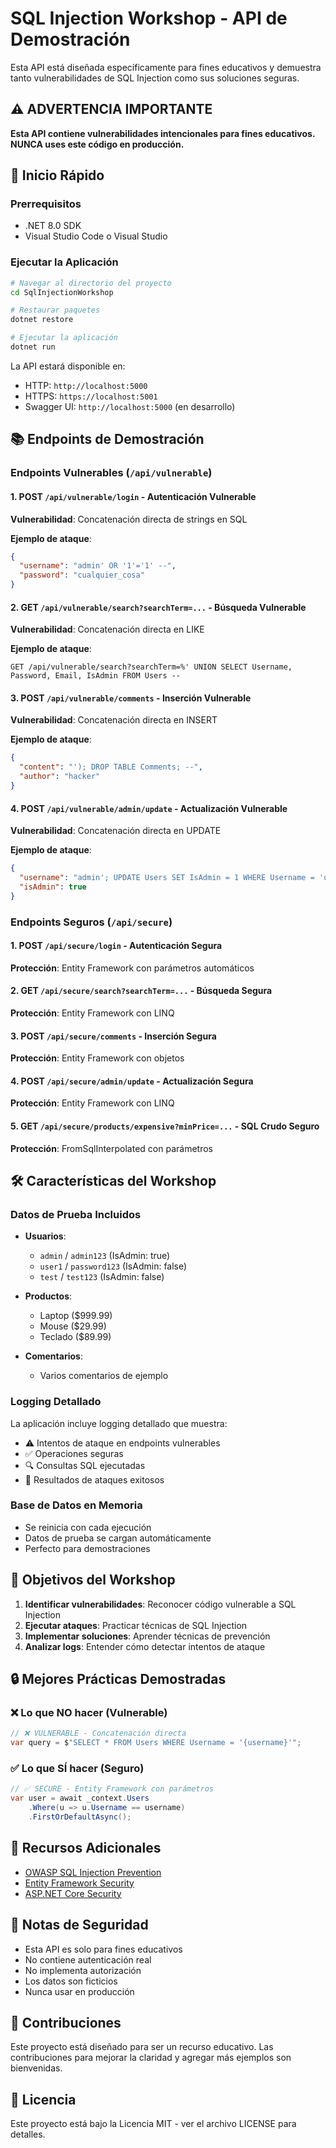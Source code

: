 # SQL Injection Workshop - API de Demostración

Esta API está diseñada específicamente para fines educativos y demuestra tanto vulnerabilidades de SQL Injection como sus soluciones seguras.

## ⚠️ ADVERTENCIA IMPORTANTE

**Esta API contiene vulnerabilidades intencionales para fines educativos. NUNCA uses este código en producción.**

## 🚀 Inicio Rápido

### Prerrequisitos
- .NET 8.0 SDK
- Visual Studio Code o Visual Studio

### Ejecutar la Aplicación

```bash
# Navegar al directorio del proyecto
cd SqlInjectionWorkshop

# Restaurar paquetes
dotnet restore

# Ejecutar la aplicación
dotnet run
```

La API estará disponible en:
- HTTP: `http://localhost:5000`
- HTTPS: `https://localhost:5001`
- Swagger UI: `http://localhost:5000` (en desarrollo)

## 📚 Endpoints de Demostración

### Endpoints Vulnerables (`/api/vulnerable`)

#### 1. POST `/api/vulnerable/login` - Autenticación Vulnerable
**Vulnerabilidad**: Concatenación directa de strings en SQL

**Ejemplo de ataque**:
```json
{
  "username": "admin' OR '1'='1' --",
  "password": "cualquier_cosa"
}
```

#### 2. GET `/api/vulnerable/search?searchTerm=...` - Búsqueda Vulnerable
**Vulnerabilidad**: Concatenación directa en LIKE

**Ejemplo de ataque**:
```
GET /api/vulnerable/search?searchTerm=%' UNION SELECT Username, Password, Email, IsAdmin FROM Users --
```

#### 3. POST `/api/vulnerable/comments` - Inserción Vulnerable
**Vulnerabilidad**: Concatenación directa en INSERT

**Ejemplo de ataque**:
```json
{
  "content": "'); DROP TABLE Comments; --",
  "author": "hacker"
}
```

#### 4. POST `/api/vulnerable/admin/update` - Actualización Vulnerable
**Vulnerabilidad**: Concatenación directa en UPDATE

**Ejemplo de ataque**:
```json
{
  "username": "admin'; UPDATE Users SET IsAdmin = 1 WHERE Username = 'user1'; --",
  "isAdmin": true
}
```

### Endpoints Seguros (`/api/secure`)

#### 1. POST `/api/secure/login` - Autenticación Segura
**Protección**: Entity Framework con parámetros automáticos

#### 2. GET `/api/secure/search?searchTerm=...` - Búsqueda Segura
**Protección**: Entity Framework con LINQ

#### 3. POST `/api/secure/comments` - Inserción Segura
**Protección**: Entity Framework con objetos

#### 4. POST `/api/secure/admin/update` - Actualización Segura
**Protección**: Entity Framework con LINQ

#### 5. GET `/api/secure/products/expensive?minPrice=...` - SQL Crudo Seguro
**Protección**: FromSqlInterpolated con parámetros

## 🛠️ Características del Workshop

### Datos de Prueba Incluidos
- **Usuarios**:
  - `admin` / `admin123` (IsAdmin: true)
  - `user1` / `password123` (IsAdmin: false)
  - `test` / `test123` (IsAdmin: false)

- **Productos**:
  - Laptop ($999.99)
  - Mouse ($29.99)
  - Teclado ($89.99)

- **Comentarios**:
  - Varios comentarios de ejemplo

### Logging Detallado
La aplicación incluye logging detallado que muestra:
- ⚠️ Intentos de ataque en endpoints vulnerables
- ✅ Operaciones seguras
- 🔍 Consultas SQL ejecutadas
- 🚨 Resultados de ataques exitosos

### Base de Datos en Memoria
- Se reinicia con cada ejecución
- Datos de prueba se cargan automáticamente
- Perfecto para demostraciones

## 🎯 Objetivos del Workshop

1. **Identificar vulnerabilidades**: Reconocer código vulnerable a SQL Injection
2. **Ejecutar ataques**: Practicar técnicas de SQL Injection
3. **Implementar soluciones**: Aprender técnicas de prevención
4. **Analizar logs**: Entender cómo detectar intentos de ataque

## 🔒 Mejores Prácticas Demostradas

### ❌ Lo que NO hacer (Vulnerable)
```csharp
// ❌ VULNERABLE - Concatenación directa
var query = $"SELECT * FROM Users WHERE Username = '{username}'";
```

### ✅ Lo que SÍ hacer (Seguro)
```csharp
// ✅ SECURE - Entity Framework con parámetros
var user = await _context.Users
    .Where(u => u.Username == username)
    .FirstOrDefaultAsync();
```

## 📖 Recursos Adicionales

- [OWASP SQL Injection Prevention](https://owasp.org/www-community/attacks/SQL_Injection)
- [Entity Framework Security](https://docs.microsoft.com/en-us/ef/core/querying/raw-sql)
- [ASP.NET Core Security](https://docs.microsoft.com/en-us/aspnet/core/security/)

## 🚨 Notas de Seguridad

- Esta API es solo para fines educativos
- No contiene autenticación real
- No implementa autorización
- Los datos son ficticios
- Nunca usar en producción

## 🤝 Contribuciones

Este proyecto está diseñado para ser un recurso educativo. Las contribuciones para mejorar la claridad y agregar más ejemplos son bienvenidas.

## 📄 Licencia

Este proyecto está bajo la Licencia MIT - ver el archivo LICENSE para detalles.
